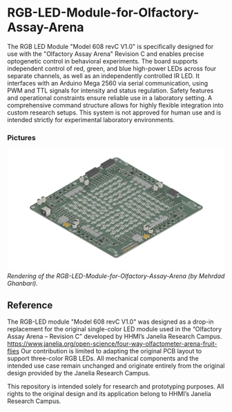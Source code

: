 # RGB-LED-Module-for-Olfactory-Assay-Arena

The RGB LED Module "Model 608 revC V1.0" is specifically designed for use with the "Olfactory Assay Arena" Revision C and enables precise optogenetic control in behavioral experiments. The board supports independent control of red, green, and blue high-power LEDs across four separate channels, as well as an independently controlled IR LED. It interfaces with an Arduino Mega 2560 via serial communication, using PWM and TTL signals for intensity and status regulation. Safety features and operational constraints ensure reliable use in a laboratory setting. A comprehensive command structure allows for highly flexible integration into custom research setups. This system is not approved for human use and is intended strictly for experimental laboratory environments.

 ### Pictures

![](https://github.com/iBehave-eLab/RGB-LED-Module-for-Olfactory-Assay-Arena/blob/main/Pictures/608-olfactory-assay-arena_vC_V1.png)
_Rendering of the RGB-LED-Module-for-Olfactory-Assay-Arena (by Mehrdad Ghanbari)._

## Reference
The RGB-LED module "Model 608 revC V1.0" was designed as a drop-in replacement for the original single-color LED module used in the “Olfactory Assay Arena – Revision C” developed by HHMI’s Janelia Research Campus.
https://www.janelia.org/open-science/four-way-olfactometer-arena-fruit-flies
Our contribution is limited to adapting the original PCB layout to support three-color RGB LEDs. All mechanical components and the intended use case remain unchanged and originate entirely from the original design provided by the Janelia Research Campus.

This repository is intended solely for research and prototyping purposes. All rights to the original design and its application belong to HHMI’s Janelia Research Campus.